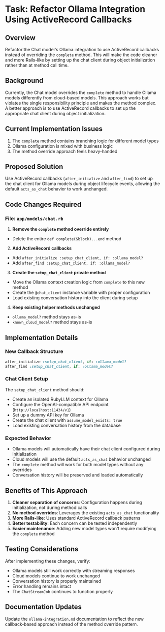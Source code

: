 # Task: Refactor Ollama Integration Using ActiveRecord Callbacks

## Overview

Refactor the Chat model's Ollama integration to use ActiveRecord callbacks instead of overriding the `complete` method. This will make the code cleaner and more Rails-like by setting up the chat client during object initialization rather than at method call time.

## Background

Currently, the Chat model overrides the `complete` method to handle Ollama models differently from cloud-based models. This approach works but violates the single responsibility principle and makes the method complex. A better approach is to use ActiveRecord callbacks to set up the appropriate chat client during object initialization.

## Current Implementation Issues

1. The `complete` method contains branching logic for different model types
2. Ollama configuration is mixed with business logic
3. The method override approach feels heavy-handed

## Proposed Solution

Use ActiveRecord callbacks (`after_initialize` and `after_find`) to set up the chat client for Ollama models during object lifecycle events, allowing the default `acts_as_chat` behavior to work unchanged.

## Code Changes Required

### File: `app/models/chat.rb`

1. **Remove the `complete` method override entirely**
  - Delete the entire `def complete(&block)...end` method

2. **Add ActiveRecord callbacks**
  - Add `after_initialize :setup_chat_client, if: :ollama_model?`
  - Add `after_find :setup_chat_client, if: :ollama_model?`

3. **Create the `setup_chat_client` private method**
  - Move the Ollama context creation logic from `complete` to this new method
  - Create the `@chat_client` instance variable with proper configuration
  - Load existing conversation history into the client during setup

4. **Keep existing helper methods unchanged**
  - `ollama_model?` method stays as-is
  - `known_cloud_model?` method stays as-is

## Implementation Details

### New Callback Structure
```ruby
after_initialize :setup_chat_client, if: :ollama_model?
after_find :setup_chat_client, if: :ollama_model?
```


### Chat Client Setup
The `setup_chat_client` method should:
- Create an isolated RubyLLM context for Ollama
- Configure the OpenAI-compatible API endpoint (`http://localhost:11434/v1`)
- Set up a dummy API key for Ollama
- Create the chat client with `assume_model_exists: true`
- Load existing conversation history from the database

### Expected Behavior
- Ollama models will automatically have their chat client configured during initialization
- Cloud models will use the default `acts_as_chat` behavior unchanged
- The `complete` method will work for both model types without any overrides
- Conversation history will be preserved and loaded automatically

## Benefits of This Approach

1. **Cleaner separation of concerns**: Configuration happens during initialization, not during method calls
2. **No method overrides**: Leverages the existing `acts_as_chat` functionality
3. **More Rails-like**: Uses standard ActiveRecord callback patterns
4. **Better testability**: Each concern can be tested independently
5. **Easier maintenance**: Adding new model types won't require modifying the `complete` method

## Testing Considerations

After implementing these changes, verify:
- Ollama models still work correctly with streaming responses
- Cloud models continue to work unchanged
- Conversation history is properly maintained
- Error handling remains intact
- The `ChatStreamJob` continues to function properly

## Documentation Updates

Update the `ollama-integration.md` documentation to reflect the new callback-based approach instead of the method override pattern.